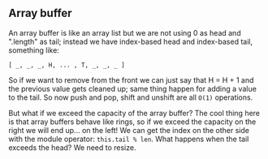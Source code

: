 ## Array buffer

An array buffer is like an array list but we are not using 0 as head and ".length" as tail; instead we have index-based head and index-based tail, something like:

```
[ _, _, _, H, ... , T, _, _, _ ]
```

So if we want to remove from the front we can just say that H = H + 1 and the previous value gets cleaned up; same thing happen for adding a value to the tail. So now push and pop, shift and unshift are all `O(1)` operations.

But what if we exceed the capacity of the array buffer? The cool thing here is that array buffers behave like rings, so if we exceed the capacity on the right we will end up... on the left! We can get the index on the other side with the module operator: `this.tail % len`. What happens when the tail exceeds the head? We need to resize.
